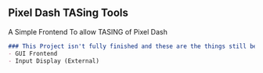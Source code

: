 ## Pixel Dash TASing Tools

A Simple Frontend To allow TASING of Pixel Dash

```markdown
### This Project isn't fully finished and these are the things still being worked on
- GUI Frontend
- Input Display (External)
```

